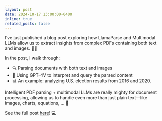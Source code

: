 ```yaml
---
layout: post
date: 2024-10-17 13:00:00-0400
inline: true
related_posts: false
---
```


I’ve just published a blog post exploring how LlamaParse and Multimodal LLMs allow us to extract insights from complex PDFs containing both text and images. 📄✨ <br />

In the post, I walk through: <br />
<ul>
    <li>🔍 Parsing documents with both text and images</li>
    <li>🤖 Using GPT-4V to interpret and query the parsed content</li>
    <li>📊 An example: analyzing U.S. election results from 2016 and 2020.</li>
</ul>

Intelligent PDF parsing + multimodal LLMs are really mighty for document processing, allowing us to handle even more than just plain text—like images, charts, equations, ... 🚀<br />

See the full post [here](https://medium.com/@felixkemeth/using-llamaparse-and-multimodal-llms-for-extracting-and-interpreting-text-and-images-from-pdfs-d201093b0e19)! 💻
